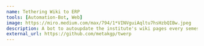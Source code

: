 ```yaml
---
name: Tethering Wiki to ERP
tools: [Automation-Bot, Web]
image: https://miro.medium.com/max/794/1*VINVguiAqltu7hsHzbQIBw.jpeg
description: A bot to autoupdate the institute's wiki pages every semester.
external_url: https://github.com/metakgp/twerp
---
```

